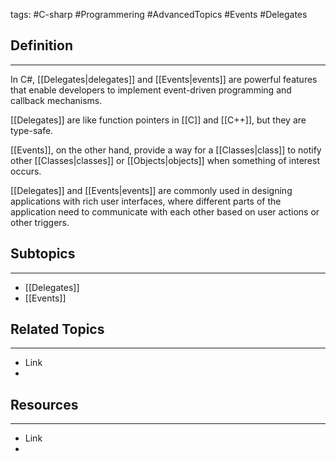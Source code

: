 tags: #C-sharp #Programmering #AdvancedTopics #Events #Delegates

## Definition 
---
In C#, [[Delegates|delegates]] and [[Events|events]] are powerful features that enable developers to implement event-driven programming and callback mechanisms. 

[[Delegates]] are like function pointers in [[C]] and [[C++]], but they are type-safe. 

[[Events]], on the other hand, provide a way for a [[Classes|class]] to notify other [[Classes|classes]] or [[Objects|objects]] when something of interest occurs.

[[Delegates]] and [[Events|events]] are commonly used in designing applications with rich user interfaces, where different parts of the application need to communicate with each other based on user actions or other triggers.

## Subtopics
---
- [[Delegates]]
- [[Events]]

## Related Topics
---
- Link
- 

## Resources
---
- Link
- 